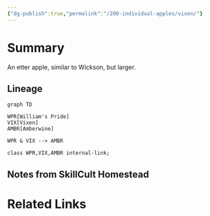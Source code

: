 ```yaml
---
{"dg-publish":true,"permalink":"/200-individual-apples/vixen/"}
---
```


# Summary
An etter apple, similar to Wickson, but larger.

## Lineage
```mermaid
graph TD

WPR[William's Pride]
VIX[Vixen]
AMBR[Amberwine]

WPR & VIX --> AMBR

class WPR,VIX,AMBR internal-link;
```

## Notes from SkillCult Homestead


# Related Links


